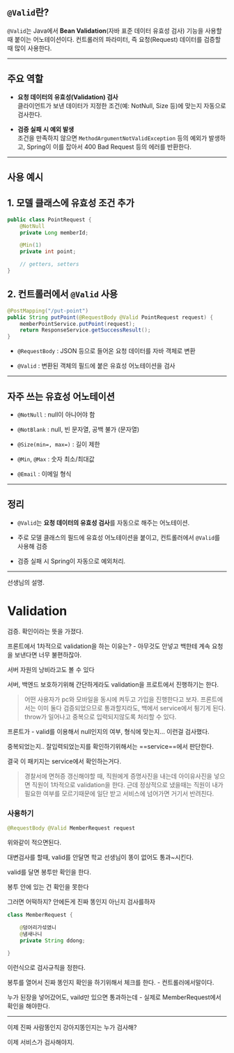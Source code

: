 
## `@Valid`란?

`@Valid`는 Java에서 **Bean Validation**(자바 표준 데이터 유효성 검사) 기능을 사용할 때 붙이는 어노테이션이다. 컨트롤러의 파라미터, 즉 요청(Request) 데이터를 검증할 때 많이 사용한다.

---

## 주요 역할

- **요청 데이터의 유효성(Validation) 검사**  
    클라이언트가 보낸 데이터가 지정한 조건(예: NotNull, Size 등)에 맞는지 자동으로 검사한다.
    
- **검증 실패 시 예외 발생**  
    조건을 만족하지 않으면 `MethodArgumentNotValidException` 등의 예외가 발생하고, Spring이 이를 잡아서 400 Bad Request 등의 에러를 반환한다.
    

---

## 사용 예시

## 1. 모델 클래스에 유효성 조건 추가

```java
public class PointRequest {
    @NotNull
    private Long memberId;

    @Min(1)
    private int point;

    // getters, setters
}
```

## 2. 컨트롤러에서 `@Valid` 사용

```java
@PostMapping("/put-point")
public String putPoint(@RequestBody @Valid PointRequest request) {
    memberPointService.putPoint(request);
    return ResponseService.getSuccessResult();
}

```

- `@RequestBody` : JSON 등으로 들어온 요청 데이터를 자바 객체로 변환
    
- `@Valid` : 변환된 객체의 필드에 붙은 유효성 어노테이션을 검사
    

---

## 자주 쓰는 유효성 어노테이션

- `@NotNull` : null이 아니어야 함
    
- `@NotBlank` : null, 빈 문자열, 공백 불가 (문자열)
    
- `@Size(min=, max=)` : 길이 제한
    
- `@Min`, `@Max` : 숫자 최소/최대값
    
- `@Email` : 이메일 형식
    

---

## 정리

- `@Valid`는 **요청 데이터의 유효성 검사**를 자동으로 해주는 어노테이션.
    
- 주로 모델 클래스의 필드에 유효성 어노테이션을 붙이고, 컨트롤러에서 `@Valid`를 사용해 검증
    
- 검증 실패 시 Spring이 자동으로 예외처리.



---



선생님의 설명. 

# Validation 

검증. 확인이라는 뜻을 가졌다.



프론트에서 1차적으로 validation을 하는 이유는? - 아무것도 안넣고 백한테 계속 요청을 보낸다면 너무 불편하잖아. 

서버 자원의 낭비라고도 볼 수 있다

서버, 백엔드 보호하기위해 간단하게라도 validation을 프로트에서 진행하기는 한다.



> 어떤 사용자가 pc와 모바일을 동시에 켜두고 가입을 진행한다고 보자. 프론트에서는 이미 둘다 검증되었으므로 통과할지라도, 백에서 service에서 튕기게 된다. throw가 일어나고 중복으로 입력되지않도록 처리할 수 있다. 


프론트가 - valid를 이용해서 null인지의 여부, 형식에 맞는지... 이런걸 검사했다.

중복되었는지.. 잘입력되었는지를 확인하기위해서는 ==service==에서 판단한다.

결국 이 패키지는 service에서 확인하는거다. 



> 경찰서에 면허증 갱신해야할 때, 직원에게 증명사진을 내는데 아이유사진을 넣으면 직원이 1차적으로 validation을 한다. 근데 정상적으로 냈을때는 직원이 내가 필요한 여부를 모르기때문에 일단 받고 서비스에 넘어가면 거기서 반려친다. 




### 사용하기

```java
@RequestBody @Valid MemberRequest request
```

위와같이 적으면된다.


대변검사를 할때, valid를 안달면 학교 선생님이 똥이 없어도 통과~시킨다. 

valid를 달면 봉투만 확인을 한다.

봉투 안에 있는 건 확인을 못한다



그러면 어떡하지? 안에든게 진짜 똥인지 아닌지 검사를하자

```java
class MemberRequest {

	@덩어리가섞였니
	@냄새나니
	private String ddong;
	
}
```

이런식으로 검사규칙을 정한다. 

봉투를 열어서 진짜 똥인지 확인을 하기위해서 체크를 한다. - 컨트롤러에서말이다.


누가 된장을 넣어갔어도, vaild만 있으면 통과하는데 - 실제로 MemberRequest에서 확인을 해야한다. 


---



이제 진짜 사람똥인지 강아지똥인지는 누가 검사해?

이제 서비스가 검사해야지. 

